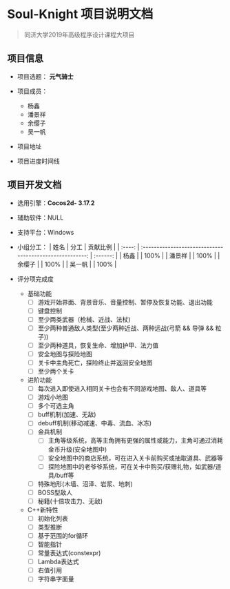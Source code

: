 # Soul-Knight 项目说明文档

> 同济大学2019年高级程序设计课程大项目

## 项目信息

- 项目选题： **元气骑士**

- 项目成员：
  - 杨鑫
  - 潘景祥
  - 余缨子
  - 吴一帆

- 项目地址

- 项目进度时间线

## 项目开发文档

- 选用引擎：**Cocos2d- 3.17.2**

- 辅助软件：NULL

- 支持平台：Windows

- 小组分工：
  |  姓名  |                           分工                           | 贡献比例 |
  | :----: | :------------------------------------------------------: | :------: |
  |  杨鑫  |                                                          |   100%   |
  | 潘景祥 |                                                          |   100%   |
  | 余缨子 |                                                          |   100%   |
  | 吴一帆 |                                                          |   100%   |

- 评分项完成度
  - 基础功能
    - [ ] 游戏开始界面、背景音乐、音量控制、暂停及恢复功能、退出功能
    - [ ] 键盘控制
    - [ ] 至少两类武器（枪械、近战、法杖)
    - [ ] 至少两种普通敌人类型(至少两种近战、两种远战(弓箭 && 导弹 && 粒子))
    - [ ] 至少两种道具，恢复生命、增加护甲、法力值
    - [ ] 安全地图与探险地图
    - [ ] 关卡中主角死亡，探险终止并返回安全地图
    - [ ] 至少两个关卡
  - 进阶功能
    - [ ] 每次进入即使进入相同关卡也会有不同游戏地图、敌人、道具等
    - [ ] 游戏小地图
    - [ ] 多个可选主角
    - [ ] buff机制(加速、无敌)
    - [ ] debuff机制(移动减速、中毒、流血、冰冻)
    - [ ] 金兵机制
      - [ ] 主角等级系统，高等主角拥有更强的属性或能力，主角可通过消耗金币升级(安全地图中)
      - [ ] 安全地图中的商店系统，可在进入关卡前购买或抽取道具、武器等
      - [ ] 探险地图中的老爷爷系统，可在关卡中购买/获赠礼物，如武器/道具/buff等
    - [ ] 特殊地形(木墙、沼泽、岩浆、地刺)
    - [ ] BOSS型敌人
    - [ ] 秘籍(十倍攻击力、无敌)
  - C++新特性
    - [ ] 初始化列表
    - [ ] 类型推断
    - [ ] 基于范围的for循环
    - [ ] 智能指针
    - [ ] 常量表达式(constexpr)
    - [ ] Lambda表达式
    - [ ] 右值引用
    - [ ] 字符串字面量